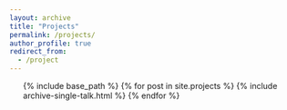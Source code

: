```yaml
---
layout: archive
title: "Projects"
permalink: /projects/
author_profile: true
redirect_from:
  - /project
---
```


  <ul> {% include base_path %}
    {% for post in site.projects %}
      {% include archive-single-talk.html %}
    {% endfor %}
    </ul>